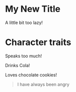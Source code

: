 
# My New Title

A little bit too lazy!

# Character traits

Speaks too much!

Drinks Cola!

Loves chocolate cookies! 

> I have always been angry